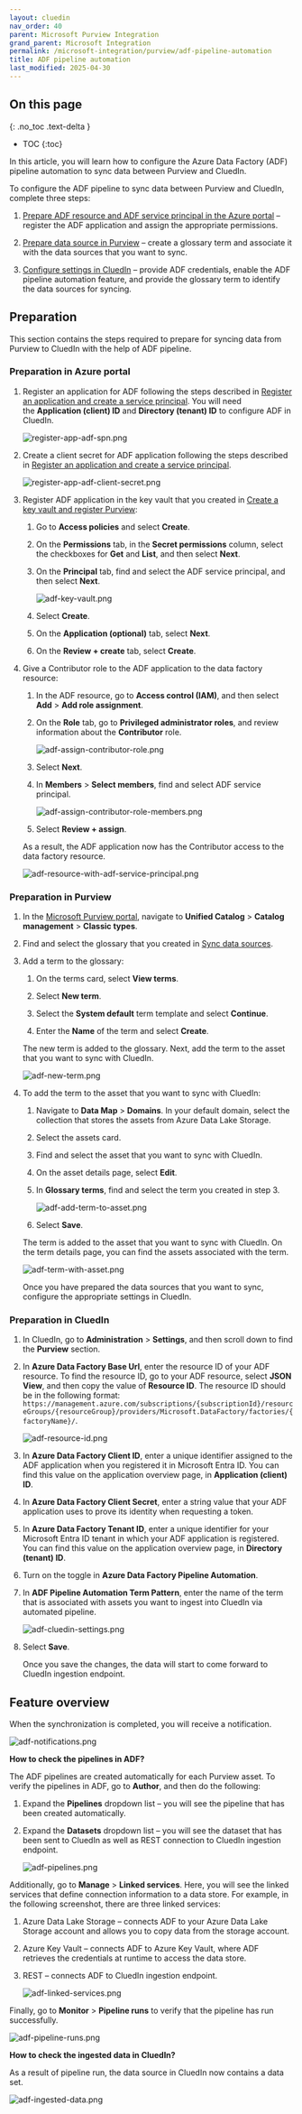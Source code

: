 ```yaml
---
layout: cluedin
nav_order: 40
parent: Microsoft Purview Integration
grand_parent: Microsoft Integration
permalink: /microsoft-integration/purview/adf-pipeline-automation
title: ADF pipeline automation
last_modified: 2025-04-30
---
```

## On this page
{: .no_toc .text-delta }
- TOC
{:toc}

In this article, you will learn how to configure the Azure Data Factory (ADF) pipeline automation to sync data between Purview and CluedIn.

To configure the ADF pipeline to sync data between Purview and CluedIn, complete three steps:

1. [Prepare ADF resource and ADF service principal in the Azure portal](#preparation-in-azure-portal) – register the ADF application and assign the appropriate permissions.
    
1. [Prepare data source in Purview](#preparation-in-purview) – create a glossary term and associate it with the data sources that you want to sync.

1. [Configure settings in CluedIn](#preparation-in-cluedin) – provide ADF credentials, enable the ADF pipeline automation feature, and provide the glossary term to identify the data sources for syncing.

## Preparation

This section contains the steps required to prepare for syncing data from Purview to CluedIn with the help of ADF pipeline.

### Preparation in Azure portal

1. Register an application for ADF following the steps described in [Register an application and create a service principal](/microsoft-integration/purview/pre-configuration-guide#register-an-application-and-create-a-service-principal). You will need the **Application (client) ID** and **Directory (tenant) ID** to configure ADF in CluedIn.

    ![register-app-adf-spn.png](../../assets/images/microsoft-integration/purview/sync-data-sources-create-glossary.png)

1. Create a client secret for ADF application following the steps described in [Register an application and create a service principal](/microsoft-integration/purview/pre-configuration-guide#register-an-application-and-create-a-service-principal).

    ![register-app-adf-client-secret.png](../../assets/images/microsoft-integration/purview/sync-data-sources-create-glossary.png)

1. Register ADF application in the key vault that you created in [Create a key vault and register Purview](microsoft-integration/purview/pre-configuration-guide#create-a-key-vault-and-register-purview):

    1. Go to **Access policies** and select **Create**.

    1. On the **Permissions** tab, in the **Secret permissions** column, select the checkboxes for **Get** and **List**, and then select **Next**.

    1. On the **Principal** tab, find and select the ADF service principal, and then select **Next**.

        ![adf-key-vault.png](../../assets/images/microsoft-integration/purview/adf-key-vault.png)

    1. Select **Create**.

    1. On the **Application (optional)** tab, select **Next**.

    1. On the **Review + create** tab, select **Create**.

1. Give a Contributor role to the ADF application to the data factory resource:

    1. In the ADF resource, go to **Access control (IAM)**, and then select **Add** > **Add role assignment**.

    1. On the **Role** tab, go to **Privileged administrator roles**, and review information about the **Contributor** role.

        ![adf-assign-contributor-role.png](../../assets/images/microsoft-integration/purview/adf-assign-contributor-role.png)

    1. Select **Next**.

    1. In **Members** > **Select members**, find and select ADF service principal.

        ![adf-assign-contributor-role-members.png](../../assets/images/microsoft-integration/purview/adf-assign-contributor-role-members.png)

    1. Select **Review + assign**.

    As a result, the ADF application now has the Contributor access to the data factory resource.

    ![adf-resource-with-adf-service-principal.png](../../assets/images/microsoft-integration/purview/adf-resource-with-adf-service-principal.png)

### Preparation in Purview

1. In the [Microsoft Purview portal](https://purview.microsoft.com/), navigate to **Unified Catalog** > **Catalog management** > **Classic types**.
    
1. Find and select the glossary that you created in [Sync data sources](/microsoft-integration/purview/sync-data-sources#preparation-in-purview).

1. Add a term to the glossary:

    1. On the terms card, select **View terms**.
    
    1. Select **New term**.
    
    1. Select the **System default** term template and select **Continue**.
    
    1.  Enter the **Name** of the term and select **Create**.

    The new term is added to the glossary. Next, add the term to the asset that you want to sync with CluedIn.

    ![adf-new-term.png](../../assets/images/microsoft-integration/purview/adf-new-term.png)

1. To add the term to the asset that you want to sync with CluedIn:

    1. Navigate to **Data Map** > **Domains**. In your default domain, select the collection that stores the assets from Azure Data Lake Storage.

    1. Select the assets card.

    1. Find and select the asset that you want to sync with CluedIn.

    1. On the asset details page, select **Edit**.

    1. In **Glossary terms**, find and select the term you created in step 3.

        ![adf-add-term-to-asset.png](../../assets/images/microsoft-integration/purview/adf-add-term-to-asset.png)

    1. Select **Save**.

    The term is added to the asset that you want to sync with CluedIn. On the term details page, you can find the assets associated with the term.

    ![adf-term-with-asset.png](../../assets/images/microsoft-integration/purview/adf-term-with-asset.png)

    Once you have prepared the data sources that you want to sync, configure the appropriate settings in CluedIn.

### Preparation in CluedIn

1. In CluedIn, go to **Administration** > **Settings**, and then scroll down to find the **Purview** section.

1. In **Azure Data Factory Base Url**, enter the resource ID of your ADF resource. To find the resource ID, go to your ADF resource, select **JSON View**, and then copy the value of **Resource ID**. The resource ID should be in the following format: `https://management.azure.com/subscriptions/{subscriptionId}/resourceGroups/{resourceGroup}/providers/Microsoft.DataFactory/factories/{factoryName}/`.

    ![adf-resource-id.png](../../assets/images/microsoft-integration/purview/adf-resource-id.png)

1. In **Azure Data Factory Client ID**, enter a unique identifier assigned to the ADF application when you registered it in Microsoft Entra ID. You can find this value on the application overview page, in **Application (client) ID**.

1. In **Azure Data Factory Client Secret**, enter a string value that your ADF application uses to prove its identity when requesting a token.

1. In **Azure Data Factory Tenant ID**, enter a unique identifier for your Microsoft Entra ID tenant in which your ADF application is registered.
You can find this value on the application overview page, in **Directory (tenant) ID**.

1. Turn on the toggle in **Azure Data Factory Pipeline Automation**.

1. In **ADF Pipeline Automation Term Pattern**, enter the name of the term that is associated with assets you want to ingest into CluedIn via automated pipeline.

    ![adf-cluedin-settings.png](../../assets/images/microsoft-integration/purview/adf-cluedin-settings.png)

1. Select **Save**.

    Once you save the changes, the data will start to come forward to CluedIn ingestion endpoint.

## Feature overview

When the synchronization is completed, you will receive a notification.

![adf-notifications.png](../../assets/images/microsoft-integration/purview/adf-notifications.png)

**How to check the pipelines in ADF?**

The ADF pipelines are created automatically for each Purview asset. To verify the pipelines in ADF, go to **Author**, and then do the following:

1. Expand the **Pipelines** dropdown list – you will see the pipeline that has been created automatically.

1. Expand the **Datasets** dropdown list – you will see the dataset that has been sent to CluedIn as well as REST connection to CluedIn ingestion endpoint.

    ![adf-pipelines.png](../../assets/images/microsoft-integration/purview/adf-pipelines.png)

Additionally, go to **Manage** > **Linked services**. Here, you will see the linked services that define connection information to a data store. For example, in the following screenshot, there are three linked services:

1. Azure Data Lake Storage – connects ADF to your Azure Data Lake Storage account and allows you to copy data from the storage account.

1. Azure Key Vault – connects ADF to Azure Key Vault, where ADF retrieves the credentials at runtime to access the data store.

1. REST – connects ADF to CluedIn ingestion endpoint.

    ![adf-linked-services.png](../../assets/images/microsoft-integration/purview/adf-linked-services.png)

Finally, go to **Monitor** > **Pipeline runs** to verify that the pipeline has run successfully.

![adf-pipeline-runs.png](../../assets/images/microsoft-integration/purview/adf-pipeline-runs.png)

**How to check the ingested data in CluedIn?**

As a result of pipeline run, the data source in CluedIn now contains a data set.

![adf-ingested-data.png](../../assets/images/microsoft-integration/purview/adf-ingested-data.png)
